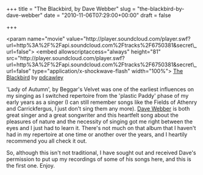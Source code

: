 +++
title = "The Blackbird, by Dave Webber"
slug = "the-blackbird-by-dave-webber"
date = "2010-11-06T07:29:00+00:00"
draft = false

+++

<object height="81" width="100%">
&lt;param name="movie" value="http://player.soundcloud.com/player.swf?url=http%3A%2F%2Fapi.soundcloud.com%2Ftracks%2F6750381&secret\_url=false"&gt;</param> <param name="allowscriptaccess" value="always"></param> &lt;embed allowscriptaccess="always" height="81" src="http://player.soundcloud.com/player.swf?url=http%3A%2F%2Fapi.soundcloud.com%2Ftracks%2F6750381&secret\_url=false" type="application/x-shockwave-flash" width="100%"&gt;</embed> </object> <span><a href="http://soundcloud.com/pdcawley/the-blackbird">The Blackbird</a> by <a href="http://soundcloud.com/pdcawley">pdcawley</a></span>

'Lady of Autumn', by Beggar's Velvet was one of the earliest influences on my singing as I switched repertoire from the 'plastic Paddy' phase of my early years as a singer (I can still remember songs like the Fields of Athenry and Carrickfergus, I just don't sing them any more). [Dave Webber](http://www.oldandnewtradition.com/daveandanni) is both great singer and a great songwriter and this heartfelt song about the pleasures of nature and the necessity of singing got me right between the eyes and I just had to learn it. There's not much on that album that I haven't had in my repertoire at one time or another over the years, and I heartily recommend you all check it out.

So, although this isn't not traditional, I have sought out and received Dave's permission to put up my recordings of some of his songs here, and this is the first one. Enjoy.
